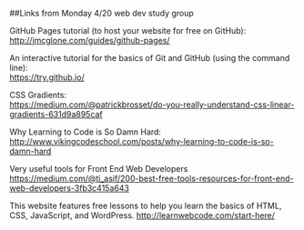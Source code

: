 ##Links from Monday 4/20 web dev study group

GitHub Pages tutorial (to host your website for free on GitHub):  
http://jmcglone.com/guides/github-pages/

An interactive tutorial for the basics of Git and GitHub (using the command line):  
https://try.github.io/

CSS Gradients:  	
https://medium.com/@patrickbrosset/do-you-really-understand-css-linear-gradients-631d9a895caf

Why Learning to Code is So Damn Hard:  
http://www.vikingcodeschool.com/posts/why-learning-to-code-is-so-damn-hard

Very useful tools for Front End Web Developers  
https://medium.com/@ti_asif/200-best-free-tools-resources-for-front-end-web-developers-3fb3c415a643

This website features free lessons to help you learn the basics of HTML, CSS, JavaScript, and WordPress.
http://learnwebcode.com/start-here/
